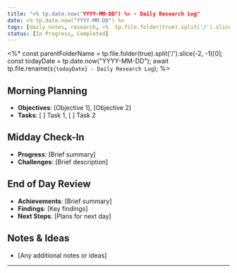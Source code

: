 ```yaml
---
title: "<% tp.date.now("YYYY-MM-DD") %> - Daily Research Log"
date: <% tp.date.now("YYYY-MM-DD") %>
tags: [daily_notes, research, <%  tp.file.folder(true).split('/').slice(-2, -1)[0].replace(/[-\s]/g, '_').toLowerCase()%>  ]
status: [In Progress, Completed]
---
```

<%*
const parentFolderName = tp.file.folder(true).split('/').slice(-2, -1)[0];
const todayDate = tp.date.now("YYYY-MM-DD");
await tp.file.rename(`${todayDate} - Daily Research Log`);
%>

## Morning Planning
- **Objectives**: [Objective 1], [Objective 2]
- **Tasks**: [ ] Task 1, [ ] Task 2

## Midday Check-In
- **Progress**: [Brief summary]
- **Challenges**: [Brief description]

## End of Day Review
- **Achievements**: [Brief summary]
- **Findings**: [Key findings]
- **Next Steps**: [Plans for next day]

## Notes & Ideas
- [Any additional notes or ideas]

---